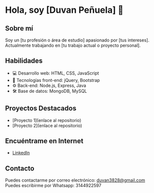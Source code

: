 # Hola, soy [Duvan Peñuela] 👋

## Sobre mí
Soy un [tu profesión o área de estudio] apasionado por [tus intereses]. Actualmente trabajando en [tu trabajo actual o proyecto personal].

## Habilidades
- 💻 Desarrollo web: HTML, CSS, JavaScript
- 🚀 Tecnologías front-end: jQuery, Bootstrap
- ⚙️ Back-end: Node.js, Express, Java
- 🛠️ Base de datos: MongoDB, MySQL

## Proyectos Destacados
- [Proyecto 1](enlace al repositorio)
- [Proyecto 2](enlace al repositorio)

## Encuéntrame en Internet
- [LinkedIn](https://www.linkedin.com/in/duvan-pe%C3%B1uela-06851823a/)
  
## Contacto
Puedes contactarme por correo electrónico: duvan3828@gmail.com
Puedes escribirme por Whatsapp: 3144922597
